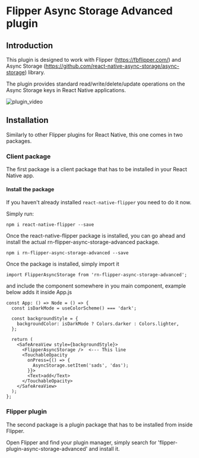 # Flipper Async Storage Advanced plugin

## Introduction

This plugin is designed to work with Flipper (https://fbflipper.com/) and Async Storage (https://github.com/react-native-async-storage/async-storage) library.

The plugin provides standard read/write/delete/update operations on the Async Storage keys in React Native applications.

![plugin_video](images/output.gif "Plugin Video")

## Installation

Similarly to other Flipper plugins for React Native, this one comes in two packages.

### Client package

The first package is a client package that has to be installed in your React Native app.

#### Install the package

If you haven't already installed `react-native-flipper` you need to do it now.

Simply run:

`npm i react-native-flipper --save`

Once the react-native-flipper package is installed, you can go ahead and install the actual rn-flipper-async-storage-advanced package.

`npm i rn-flipper-async-storage-advanced --save`

Once the package is installed, simply import it

`import FlipperAsyncStorage from 'rn-flipper-async-storage-advanced';`

and include the component somewhere in you main component, example below adds it inside App.js

```
const App: () => Node = () => {
  const isDarkMode = useColorScheme() === 'dark';

  const backgroundStyle = {
    backgroundColor: isDarkMode ? Colors.darker : Colors.lighter,
  };

  return (
    <SafeAreaView style={backgroundStyle}>
      <FlipperAsyncStorage />  <--- This line
      <TouchableOpacity
        onPress={() => {
          AsyncStorage.setItem('sads', 'das');
        }}>
        <Text>add</Text>
      </TouchableOpacity>
    </SafeAreaView>
  );
};
```

### Flipper plugin

The second package is a plugin package that has to be installed from inside Flipper.

Open Flipper and find your plugin manager, simply search for 'flipper-plugin-async-storage-advanced' and install it.
